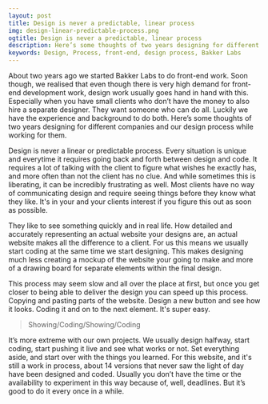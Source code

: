```yaml
---
layout: post
title: Design is never a predictable, linear process
img: design-linear-predictable-process.png 
ogtitle: Design is never a predictable, linear process
description: Here’s some thoughts of two years designing for different companies and our design process while working for them
keywords: Design, Process, front-end, design process, Bakker Labs
---
```


About two years ago we started Bakker Labs to do front-end work. Soon though, we realised that even though there is very high demand for front-end development work, design work usually goes hand in hand with this. Especially when you have small clients who don’t have the money to also hire a separate designer. They want someone who can do all. Luckily we have the experience and background to do both. Here’s some thoughts of two years designing for different companies and our design process while working for them. 

Design is never a linear or predictable process. Every situation is unique and everytime it requires going back and forth between design and code. It requires a lot of talking with the client to figure what wishes he exactly has, and more often than not the client has no clue. And while sometimes this is liberating, it can be incredibly frustrating as well. Most clients have no way of communicating design and require seeing things before they know what they like. It's in your and your clients interest if you figure this out as soon as possible. 

They like to see something quickly and in real life. How detailed and accurately representing an actual website your designs are, an actual website makes all the difference to a client. For us this means we usually start coding at the same time we start designing. This makes designing much less creating a mockup of the website your going to make and more of a drawing board for separate elements within the final design. 

This process may seem slow and all over the place at first, but once you get closer to being able to deliver the design you can speed up this process. Copying and pasting parts of the website. Design a new button and see how it looks. Coding it and on to the next element. It's super easy. 

> Showing/Coding/Showing/Coding

It’s more extreme with our own projects. We usually design halfway, start coding, start pushing it live and see what works or not. Set everything aside, and start over with the things you learned. For this website, and it's still a work in process, about 14 versions that never saw the light of day have been designed and coded. Usually you don’t have the time or the availability to experiment in this way because of, well, deadlines. But it’s good to do it every once in a while. 